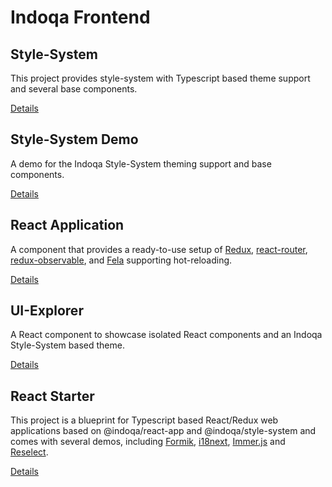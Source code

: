 # Indoqa Frontend

## Style-System
This project provides style-system with Typescript based theme support
and several base components.

[Details](./packages/style-system/README.md)

## Style-System Demo

A demo for the Indoqa Style-System theming support and base components.

[Details](./packages/style-system-demo/README.md)

## React Application

A component that provides a ready-to-use setup of [Redux](http://redux.js.org/),
[react-router](https://github.com/reactjs/react-router),
[redux-observable](https://github.com/redux-observable/redux-observable), and
[Fela](http://fela.js.org/docs/Introduction.html) supporting hot-reloading.

[Details](./packages/react-app/README.md)

## UI-Explorer

A React component to showcase isolated React components and an
Indoqa Style-System based theme.

[Details](./packages/ui-explorer/README.md)

## React Starter

This project is a blueprint for Typescript based React/Redux web applications based on
@indoqa/react-app and @indoqa/style-system and comes with several demos, including
[Formik](https://jaredpalmer.com/formik/), [i18next](https://react.i18next.com/),
[Immer.js](https://github.com/mweststrate/immer) and
[Reselect](https://github.com/reactjs/reselect).

[Details](./packages/react-starter/README.md)
